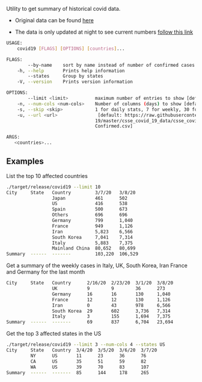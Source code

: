Utility to get summary of historical covid data.
- Original data can be found [here](https://raw.githubusercontent.com/CSSEGISandData/COVID-19/master/csse_covid_19_data/csse_covid_19_time_series/time_series_19-covid-Confirmed.csv)

- The data is only updated at night to see current numbers [follow this link](https://www.arcgis.com/apps/opsdashboard/index.html)


```sh
USAGE:
    covid19 [FLAGS] [OPTIONS] [countries]...

FLAGS:
        --by-name    sort by name instead of number of confirmed cases
    -h, --help       Prints help information
        --states     Group by states
    -V, --version    Prints version information

OPTIONS:
        --limit <limit>          maximum number of entries to show [default: 50000]
    -n, --num-cols <num-cols>    Number of columns (days) to show [default: 2]
    -s, --skip <skip>            1 for daily stats, 7 for weekly, 30 for monthly [default: 1]
    -u, --url <url>               [default: https://raw.githubusercontent.com/CSSEGISandData/COVID-
                                 19/master/csse_covid_19_data/csse_covid_19_time_series/time_series_19-covid-
                                 Confirmed.csv]

ARGS:
   <countries>...    
```

## Examples
List the top 10 affected countries
```sh
./target/release/covid19 --limit 10
City     State   Country         3/7/20   3/8/20
                 Japan           461      502
                 US              416      538
                 Spain           500      673
                 Others          696      696
                 Germany         799      1,040
                 France          949      1,126
                 Iran            5,823    6,566
                 South Korea     7,041    7,314
                 Italy           5,883    7,375
                 Mainland China  80,652   80,699
Summary  ------  -------         103,220  106,529
```

Get a summary of the weekly cases in Italy, UK, South Korea, Iran France and Germany for the last month
```sh
City     State   Country      2/16/20  2/23/20  3/1/20  3/8/20
                 UK           9        9        36      273
                 Germany      16       16       130     1,040
                 France       12       12       130     1,126
                 Iran         0        43       978     6,566
                 South Korea  29       602      3,736   7,314
                 Italy        3        155      1,694   7,375
Summary  ------  -------      69       837      6,704   23,694
```


Get the top 3 affected states in the US
```sh
./target/release/covid19 --limit 3 --num-cols 4 --states US
City     State   Country  3/4/20  3/5/20  3/6/20  3/7/20
         NY      US       11      23      36      76
         CA      US       35      51      59      82
         WA      US       39      70      83      107
Summary  ------  -------  85      144     178     265
```
